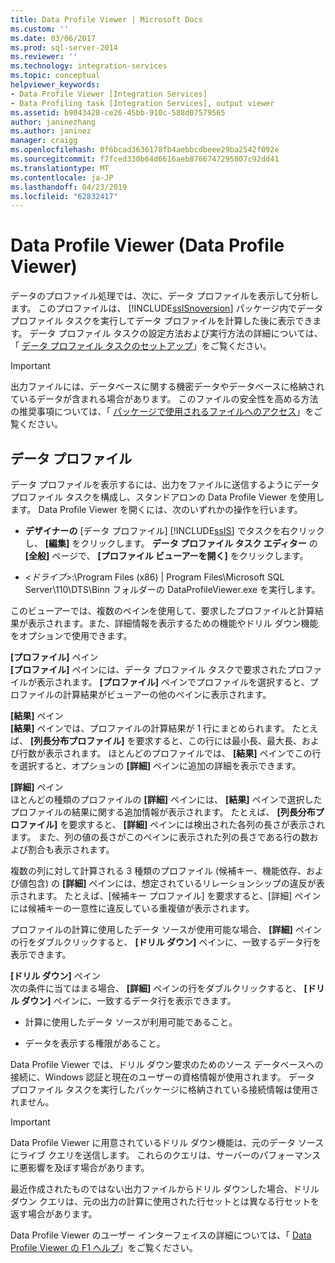 ```yaml
---
title: Data Profile Viewer | Microsoft Docs
ms.custom: ''
ms.date: 03/06/2017
ms.prod: sql-server-2014
ms.reviewer: ''
ms.technology: integration-services
ms.topic: conceptual
helpviewer_keywords:
- Data Profile Viewer [Integration Services]
- Data Profiling task [Integration Services], output viewer
ms.assetid: b9043428-ce26-45bb-910c-588d07579565
author: janinezhang
ms.author: janinez
manager: craigg
ms.openlocfilehash: 0f6bcad3636178fb4aebbcdbeee29ba2542f092e
ms.sourcegitcommit: f7fced330b64d6616aeb8766747295807c92dd41
ms.translationtype: MT
ms.contentlocale: ja-JP
ms.lasthandoff: 04/23/2019
ms.locfileid: "62832417"
---
```

# <a name="data-profile-viewer"></a>Data Profile Viewer (Data Profile Viewer)
  データのプロファイル処理では、次に、データ プロファイルを表示して分析します。 このプロファイルは、 [!INCLUDE[ssISnoversion](../../includes/ssisnoversion-md.md)] パッケージ内でデータ プロファイル タスクを実行してデータ プロファイルを計算した後に表示できます。 データ プロファイル タスクの設定方法および実行方法の詳細については、「 [データ プロファイル タスクのセットアップ](data-profiling-task.md)」をご覧ください。  
  
> [!IMPORTANT]  
>  出力ファイルには、データベースに関する機密データやデータベースに格納されているデータが含まれる場合があります。 このファイルの安全性を高める方法の推奨事項については、「 [パッケージで使用されるファイルへのアクセス](../access-to-files-used-by-packages.md)」をご覧ください。  
  
## <a name="data-profiles"></a>データ プロファイル  
 データ プロファイルを表示するには、出力をファイルに送信するようにデータ プロファイル タスクを構成し、スタンドアロンの Data Profile Viewer を使用します。 Data Profile Viewer を開くには、次のいずれかの操作を行います。  
  
-   **デザイナーの** [データ プロファイル] [!INCLUDE[ssIS](../../includes/ssis-md.md)] でタスクを右クリックし、 **[編集]** をクリックします。 **データ プロファイル タスク エディター** の **[全般]** ページで、 **[プロファイル ビューアーを開く]** をクリックします。  
  
-   *\<ドライブ>*:\Program Files (x86) | Program Files\Microsoft SQL Server\110\DTS\Binn フォルダーの DataProfileViewer.exe を実行します。  
  
 このビューアーでは、複数のペインを使用して、要求したプロファイルと計算結果が表示されます。また、詳細情報を表示するための機能やドリル ダウン機能をオプションで使用できます。  
  
 **[プロファイル]** ペイン  
 **[プロファイル]** ペインには、データ プロファイル タスクで要求されたプロファイルが表示されます。 **[プロファイル]** ペインでプロファイルを選択すると、プロファイルの計算結果がビューアーの他のペインに表示されます。  
  
 **[結果]** ペイン  
 **[結果]** ペインでは、プロファイルの計算結果が 1 行にまとめられます。 たとえば、 **[列長分布プロファイル]** を要求すると、この行には最小長、最大長、および行数が表示されます。 ほとんどのプロファイルでは、 **[結果]** ペインでこの行を選択すると、オプションの **[詳細]** ペインに追加の詳細を表示できます。  
  
 **[詳細]** ペイン  
 ほとんどの種類のプロファイルの **[詳細]** ペインには、 **[結果]** ペインで選択したプロファイルの結果に関する追加情報が表示されます。 たとえば、 **[列長分布プロファイル]** を要求すると、 **[詳細]** ペインには検出された各列の長さが表示されます。 また、列の値の長さがこのペインに表示された列の長さである行の数および割合も表示されます。  
  
 複数の列に対して計算される 3 種類のプロファイル (候補キー、機能依存、および値包含) の **[詳細]** ペインには、想定されているリレーションシップの違反が表示されます。 たとえば、[候補キー プロファイル] を要求すると、[詳細] ペインには候補キーの一意性に違反している重複値が表示されます。  
  
 プロファイルの計算に使用したデータ ソースが使用可能な場合、 **[詳細]** ペインの行をダブルクリックすると、 **[ドリル ダウン]** ペインに、一致するデータ行を表示できます。  
  
 **[ドリル ダウン]** ペイン  
 次の条件に当てはまる場合、 **[詳細]** ペインの行をダブルクリックすると、 **[ドリル ダウン]** ペインに、一致するデータ行を表示できます。  
  
-   計算に使用したデータ ソースが利用可能であること。  
  
-   データを表示する権限があること。  
  
 Data Profile Viewer では、ドリル ダウン要求のためのソース データベースへの接続に、Windows 認証と現在のユーザーの資格情報が使用されます。 データ プロファイル タスクを実行したパッケージに格納されている接続情報は使用されません。  
  
> [!IMPORTANT]  
>  Data Profile Viewer に用意されているドリル ダウン機能は、元のデータ ソースにライブ クエリを送信します。 これらのクエリは、サーバーのパフォーマンスに悪影響を及ぼす場合があります。  
>   
>  最近作成されたものではない出力ファイルからドリル ダウンした場合、ドリルダウン クエリは、元の出力の計算に使用された行セットとは異なる行セットを返す場合があります。  
  
 Data Profile Viewer のユーザー インターフェイスの詳細については、「 [Data Profile Viewer の F1 ヘルプ](../data-profile-viewer-f1-help.md)」をご覧ください。  
  
  
